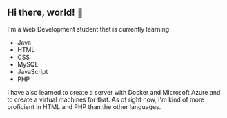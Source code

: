 ## Hi there, world! 👋

I'm a Web Development student that is currently learning:
- Java
- HTML
- CSS
- MySQL
- JavaScript
- PHP

I have also learned to create a server with Docker and Microsoft Azure and to create a virtual machines for that.
As of right now, I'm kind of more proficient in HTML and PHP than the other languages.
<!--
**timc6t/timc6t** is a ✨ _special_ ✨ repository because its `README.md` (this file) appears on your GitHub profile.

Here are some ideas to get you started:

- 🔭 I’m currently working on ...
- 🌱 I’m currently learning ...
- 👯 I’m looking to collaborate on ...
- 🤔 I’m looking for help with ...
- 💬 Ask me about ...
- 📫 How to reach me: ...
- 😄 Pronouns: ...
- ⚡ Fun fact: ...
-->
